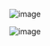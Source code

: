 ![image](https://user-images.githubusercontent.com/64893709/141298299-c8b882d1-55fd-4759-94ae-1d8502124432.png)

![image](https://user-images.githubusercontent.com/64893709/141298351-66918b65-7881-4e38-b3e2-0a1ce54fe655.png)
